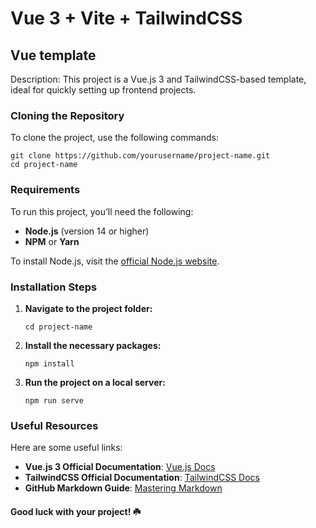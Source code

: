 # Vue 3 + Vite + TailwindCSS

## Vue template
Description: This project is a Vue.js 3 and TailwindCSS-based template, ideal for quickly setting up frontend projects.
### Cloning the Repository
To clone the project, use the following commands:

```
git clone https://github.com/yourusername/project-name.git
cd project-name
```
### Requirements
To run this project, you’ll need the following:

- **Node.js** (version 14 or higher)
- **NPM** or **Yarn**

To install Node.js, visit the [official Node.js website](https://nodejs.org/).

### Installation Steps
1. **Navigate to the project folder:**

   ```
   cd project-name
   ```
2. **Install the necessary packages:**

   ```
   npm install
   ```
3. **Run the project on a local server:**

   ```
   npm run serve
   ```

### Useful Resources

Here are some useful links:

- **Vue.js 3 Official Documentation**: [Vue.js Docs](https://vuejs.org/)
- **TailwindCSS Official Documentation**: [TailwindCSS Docs](https://tailwindcss.com/)
- **GitHub Markdown Guide**: [Mastering Markdown](https://guides.github.com/features/mastering-markdown/)

#### Good luck with your project! ☘️
